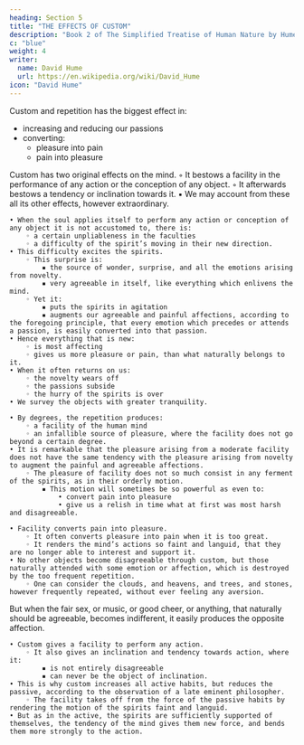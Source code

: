 ```yaml
---
heading: Section 5
title: "THE EFFECTS OF CUSTOM"
description: "Book 2 of The Simplified Treatise of Human Nature by Hume"
c: "blue"
weight: 4
writer:
  name: David Hume
  url: https://en.wikipedia.org/wiki/David_Hume
icon: "David Hume"
---
```




Custom and repetition has the biggest effect in:
- increasing and reducing our passions
- converting:
  - pleasure into pain
  - pain into pleasure

Custom has two original effects on the mind.
        ◦ It bestows a facility in the performance of any action or the conception of any object.
        ◦ It afterwards bestows a tendency or inclination towards it.
            ▪ We may account from these all its other effects, however extraordinary.

    • When the soul applies itself to perform any action or conception of any object it is not accustomed to, there is:
        ◦ a certain unpliableness in the faculties
        ◦ a difficulty of the spirit’s moving in their new direction.
    • This difficulty excites the spirits.
        ◦ This surprise is:
            ▪ the source of wonder, surprise, and all the emotions arising from novelty.
            ▪ very agreeable in itself, like everything which enlivens the mind.
        ◦ Yet it:
            ▪ puts the spirits in agitation
            ▪ augments our agreeable and painful affections, according to the foregoing principle, that every emotion which precedes or attends a passion, is easily converted into that passion.
    • Hence everything that is new:
        ◦ is most affecting
        ◦ gives us more pleasure or pain, than what naturally belongs to it.
    • When it often returns on us:
        ◦ the novelty wears off
        ◦ the passions subside
        ◦ the hurry of the spirits is over
    • We survey the objects with greater tranquility.

    • By degrees, the repetition produces:
        ◦ a facility of the human mind
        ◦ an infallible source of pleasure, where the facility does not go beyond a certain degree.
    • It is remarkable that the pleasure arising from a moderate facility does not have the same tendency with the pleasure arising from novelty to augment the painful and agreeable affections.
        ◦ The pleasure of facility does not so much consist in any ferment of the spirits, as in their orderly motion.
            ▪ This motion will sometimes be so powerful as even to:
                • convert pain into pleasure
                • give us a relish in time what at first was most harsh and disagreeable.

    • Facility converts pain into pleasure.
        ◦ It often converts pleasure into pain when it is too great.
        ◦ It renders the mind’s actions so faint and languid, that they are no longer able to interest and support it.
    • No other objects become disagreeable through custom, but those naturally attended with some emotion or affection, which is destroyed by the too frequent repetition.
        ◦ One can consider the clouds, and heavens, and trees, and stones, however frequently repeated, without ever feeling any aversion.

But when the fair sex, or music, or good cheer, or anything, that naturally should be agreeable, becomes indifferent, it easily produces the opposite affection.

    • Custom gives a facility to perform any action.
        ◦ It also gives an inclination and tendency towards action, where it:
            ▪ is not entirely disagreeable
            ▪ can never be the object of inclination.
    • This is why custom increases all active habits, but reduces the passive, according to the observation of a late eminent philosopher.
        ◦ The facility takes off from the force of the passive habits by rendering the motion of the spirits faint and languid.
    • But as in the active, the spirits are sufficiently supported of themselves, the tendency of the mind gives them new force, and bends them more strongly to the action.



